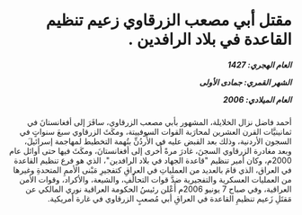 <h1 dir="rtl">مقتل أبي مصعب الزرقاوي زعيم تنظيم القاعدة في بلاد الرافدين .</h1>

<h5 dir="rtl">العام الهجري:  1427

الشهر القمري: جمادى الأولى

العام الميلادي: 2006</h5>

<p dir="rtl">أحمد فاضل نزال الخلايلة، المشهور بأبي مصعب الزرقاوي، سافَرَ إلى أفغانستانَ في ثمانينيَّات القرن العشرين لمحارَبة القوات السوفييتة، ومكَثَ الزرقاوي سبعَ سنواتٍ في السجون الأردنية، وذلك بعد القبض عليه في الأُردُنِّ بتُهمة التخطيط لمهاجمة إسرائيلَ، وبعد مغادرة الزرقاوي السجنَ، غادرَ مرةً أُخرى إلى أفغانستانَ، ومكَثَ فيها حتى أوائل عام 2000م، وكان أمير تنظيم "قاعدة الجهاد في بلاد الرافدين"، الذي هو فرع تنظيم القاعدة في العراق، الذي قامَ بالعديد من العملياتِ في العراقِ كتفجيرِ مَبْنى الأممِ المتحدةِ وغيرها من العمليات العسكرية والتفجيرية ضدَّ قوات التحالُفِ، والشيعة، والأكراد، وقوات الأمن العراقية، وفي صباح 7 يونيو 2006م أَعْلن رئيسُ الحكومة العراقية نوري المالكي عن مَقتَلِ زَعيم تنظيمِ القاعدة في العراقِ أبي مُصعبٍ الزرقاوي في غارة أمريكية.</p></br>
